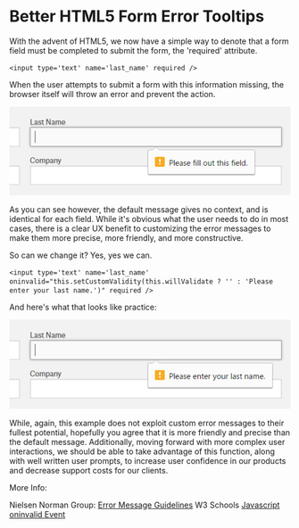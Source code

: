 # Better HTML5 Form Error Tooltips

With the advent of HTML5, we now have a simple way to denote that a form field must be completed to submit the form, the 'required' attribute.

```
<input type='text' name='last_name' required />
```

When the user attempts to submit a form with this information missing, the browser itself will throw an error and prevent the action.

![alt text](https://github.com/mwendell/code_samples/blob/master/docs/images/better-html5-form-error-tooltips-a.png "Screenshot")


As you can see however, the default message gives no context, and is identical for each field. While it's obvious what the user needs to do in most cases, there is a clear UX benefit to customizing the error messages to make them more precise, more friendly, and more constructive. 

So can we change it? Yes, yes we can.

```
<input type='text' name='last_name' oninvalid="this.setCustomValidity(this.willValidate ? '' : 'Please enter your last name.')" required />
```

And here's what that looks like practice:

![alt text](https://github.com/mwendell/code_samples/blob/master/docs/images/better-html5-form-error-tooltips-b.png "Screenshot")


While, again, this example does not exploit custom error messages to their fullest potential, hopefully you agree that it is more friendly and precise than the default message. Additionally, moving forward with more complex user interactions, we should be able to take advantage of this function, along with well written user prompts, to increase user confidence in our products and decrease support costs for our clients.

More Info:

Nielsen Norman Group: [Error Message Guidelines](https://www.nngroup.com/articles/error-message-guidelines/)
W3 Schools [Javascript oninvalid Event](http://www.w3schools.com/jsref/event_oninvalid.asp)

